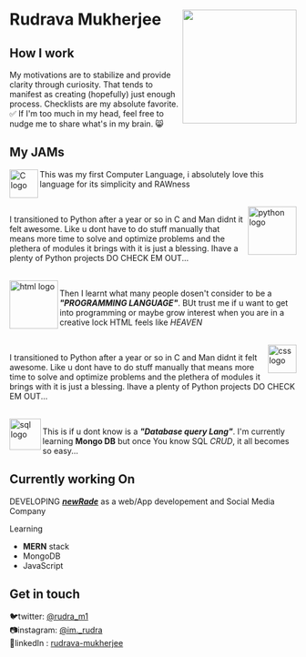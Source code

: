 # Rudrava Mukherjee <img align='right' src='https://raw.githubusercontent.com/Rudrava/Rudrava/master/monadance.gif' width='200"'>

## How I work
My motivations are to stabilize and provide clarity through curiosity. That tends to manifest as creating (hopefully) just enough process. Checklists are my absolute favorite. ✅ If I'm too much in my head, feel free to nudge me to share what's in my brain. 😸


## My JAMs
<img align='left' src='https://raw.githubusercontent.com/Rudrava/Rudrava/master/c.jpg' width='50"' alt="C logo">
<p> This was my first Computer Language, i absolutely love this language for its simplicity and RAWness</p></img><br>

<img align='right' src='https://raw.githubusercontent.com/Rudrava/Rudrava/master/python.jpg' width='85"' alt="python logo">
<p> I transitioned to Python after a year or so in C and Man didnt it felt awesome. Like u dont have to do stuff manually that means more time to solve and optimize problems and the plethera of modules it brings with it is just a blessing. Ihave a plenty of Python projects DO CHECK EM OUT...</p></img><br>


<img align='left' src='https://raw.githubusercontent.com/Rudrava/Rudrava/master/html.jpg' width='85"' alt="html logo">
<p> Then I learnt what many people dosen't consider to be a <b><em>"PROGRAMMING LANGUAGE"</em></b>. BUt trust me if u want to get into programming or maybe grow interest when you are in a creative lock HTML feels like <i>HEAVEN</i> </p></img><br>


<img align='right' src='https://raw.githubusercontent.com/Rudrava/Rudrava/master/css.jpg' width='50' alt="css logo">
<p> I transitioned to Python after a year or so in C and Man didnt it felt awesome. Like u dont have to do stuff manually that means more time to solve and optimize problems and the plethera of modules it brings with it is just a blessing. Ihave a plenty of Python projects DO CHECK EM OUT...</p></img><br>


<img align='left' src='https://raw.githubusercontent.com/Rudrava/Rudrava/master/sql.jpg' width='55"' alt="sql logo">
<p> This is if u dont know is a <b><em>"Database query Lang"</em></b>. I'm currently learning <b>Mongo DB</b> but once You know SQL <em>CRUD</em>, it all becomes so easy...</p></img>


## Currently working On
   DEVELOPING <a href="https://github.com/New-Rade/" target="_blank"><b><em>newRade</em></b></a> as a web/App developement and Social Media Company
   
   Learning 
   <ul>
   <li><b>MERN</b> stack</li>
   <li>MongoDB</li>
   <li>JavaScript</li>
   </ul>
      
   


## Get in touch
 🐦twitter:  <a href="https://twitter.com/rudra_m1" target="_blank">@rudra_m1</a><br>
 📷instagram:  <a href="https://instagram.com/im._rudra" target="_blank">@im._rudra</a><br>
 🤵linkedIn : [rudrava-mukherjee](https://www.linkedin.com/in/rudrava-mukherjee/)<br>
 
